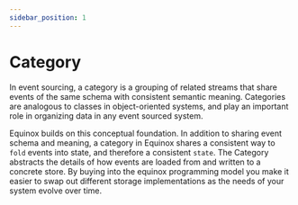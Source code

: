```yaml
---
sidebar_position: 1
---
```

# Category

In event sourcing, a category is a grouping of related streams that share events of the same schema with consistent
semantic meaning. Categories are analogous to classes in object-oriented systems, and play an important role
in organizing data in any event sourced system.

Equinox builds on this conceptual foundation. In addition to sharing event schema and meaning, a category in Equinox
shares a consistent way to `fold` events into state, and therefore a consistent `state`. The Category abstracts the
details of how events are loaded from and written to a concrete store. By buying into the equinox programming model
you make it easier to swap out different storage implementations as the needs of your system evolve over time.
